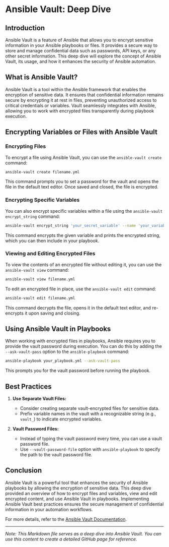 # Ansible Vault: Deep Dive

## Introduction

Ansible Vault is a feature of Ansible that allows you to encrypt sensitive information in your Ansible playbooks or files. It provides a secure way to store and manage confidential data such as passwords, API keys, or any other secret information. This deep dive will explore the concept of Ansible Vault, its usage, and how it enhances the security of Ansible automation.

## What is Ansible Vault?

Ansible Vault is a tool within the Ansible framework that enables the encryption of sensitive data. It ensures that confidential information remains secure by encrypting it at rest in files, preventing unauthorized access to critical credentials or variables. Vault seamlessly integrates with Ansible, allowing you to work with encrypted files transparently during playbook execution.

## Encrypting Variables or Files with Ansible Vault

### Encrypting Files

To encrypt a file using Ansible Vault, you can use the `ansible-vault create` command:

```bash
ansible-vault create filename.yml
```

This command prompts you to set a password for the vault and opens the file in the default text editor. Once saved and closed, the file is encrypted.

### Encrypting Specific Variables

You can also encrypt specific variables within a file using the `ansible-vault encrypt_string` command:

```bash
ansible-vault encrypt_string 'your_secret_variable' --name 'your_variable_name'
```

This command encrypts the given variable and prints the encrypted string, which you can then include in your playbook.

### Viewing and Editing Encrypted Files

To view the contents of an encrypted file without editing it, you can use the `ansible-vault view` command:

```bash
ansible-vault view filename.yml
```

To edit an encrypted file in place, use the `ansible-vault edit` command:

```bash
ansible-vault edit filename.yml
```

This command decrypts the file, opens it in the default text editor, and re-encrypts it upon saving and closing.

## Using Ansible Vault in Playbooks

When working with encrypted files in playbooks, Ansible requires you to provide the vault password during execution. You can do this by adding the `--ask-vault-pass` option to the `ansible-playbook` command:

```bash
ansible-playbook your_playbook.yml --ask-vault-pass
```

This prompts you for the vault password before running the playbook.

## Best Practices

1. **Use Separate Vault Files:**
   - Consider creating separate vault-encrypted files for sensitive data.
   - Prefix variable names in the vault with a recognizable string (e.g., `vault_`) to indicate encrypted variables.

2. **Vault Password Files:**
   - Instead of typing the vault password every time, you can use a vault password file.
   - Use `--vault-password-file` option with `ansible-playbook` to specify the path to the vault password file.

## Conclusion

Ansible Vault is a powerful tool that enhances the security of Ansible playbooks by allowing the encryption of sensitive data. This deep dive provided an overview of how to encrypt files and variables, view and edit encrypted content, and use Ansible Vault in playbooks. Implementing Ansible Vault best practices ensures the secure management of confidential information in your automation workflows.

For more details, refer to the [Ansible Vault Documentation](https://docs.ansible.com/ansible/latest/user_guide/vault.html).

--- 

*Note: This Markdown file serves as a deep dive into Ansible Vault. You can use this content to create a detailed GitHub page for reference.*

